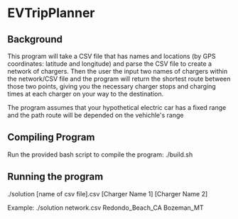 # EVTripPlanner


## Background

This program will take a CSV file that has names and locations (by GPS coordinates: latitude and longitude) and parse the CSV file to create a network of chargers.
Then the user the input two names of chargers within the network/CSV file and the program will return the shortest route between those two points, giving you
the necessary charger stops and charging times at each charger on your way to the destination.

The program assumes that your hypothetical electric car has a fixed range and the path route will be depended on the vehichle's range

## Compiling Program

Run the provided bash script to compile the program: ./build.sh

## Running the program 


./solution [name of csv file].csv [Charger Name 1] [Charger Name 2]

Example:  ./solution network.csv Redondo_Beach_CA Bozeman_MT
